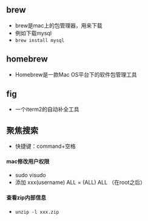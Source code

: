 ## brew

* brew是mac上的包管理器，用来下载
* 例如下载mysql
* `brew install mysql`

## homebrew

* Homebrew是一款Mac OS平台下的软件包管理工具

## fig

* 一个iterm2的自动补全工具

## 聚焦搜索

* 快捷键：command+空格

#### mac修改用户权限
* sudo visudo
* 添加  xxx(username) ALL = (ALL) ALL （在root之后）

#### 查看zip内部信息
* `unzip -l xxx.zip`

